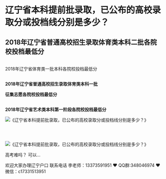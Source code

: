 # 辽宁省本科提前批录取，已公布的高校录取分或投档线分别是多少？




## **2018年辽宁省普通高校招生录取体育类本科二批各院校投档最低分**

![《辽宁省本科提前批录取，已公布的高校录取分或投档线分别是多少？》](data:image/gif;base64,iVBORw0KGgoAAAANSUhEUgAAAAEAAAABCAYAAAAfFcSJAAAADUlEQVQImWNgYGBgAAAABQABh6FO1AAAAABJRU5ErkJggg==)

2018年辽宁省体育类一批本科各院校投档最低分

![《辽宁省本科提前批录取，已公布的高校录取分或投档线分别是多少？》](data:image/gif;base64,iVBORw0KGgoAAAANSUhEUgAAAAEAAAABCAYAAAAfFcSJAAAADUlEQVQImWNgYGBgAAAABQABh6FO1AAAAABJRU5ErkJggg==)

**2018年辽宁省普通高校招生录取体育类本科一批**

**征集志愿各院校投档最低分**

![《辽宁省本科提前批录取，已公布的高校录取分或投档线分别是多少？》](data:image/gif;base64,iVBORw0KGgoAAAANSUhEUgAAAAEAAAABCAYAAAAfFcSJAAAADUlEQVQImWNgYGBgAAAABQABh6FO1AAAAABJRU5ErkJggg==)

**2018年辽宁省艺术类本科第一阶段各院校投档最低分**

![《辽宁省本科提前批录取，已公布的高校录取分或投档线分别是多少？》](https://mmbiz.qpic.cn/mmbiz_jpg/XQCY7kdtle2ibreUkzxuPeaBibku0oqGpwzNndr3rfpGFxLYnSBlqn7G0YdHttGVI4B8Ekdy6vYDFZ2yE5CtmgWA/640?wx_fmt=jpeg&tp=webp&wxfrom=5&wx_lazy=1)

![《辽宁省本科提前批录取，已公布的高校录取分或投档线分别是多少？》](data:image/gif;base64,iVBORw0KGgoAAAANSUhEUgAAAAEAAAABCAYAAAAfFcSJAAAADUlEQVQImWNgYGBgAAAABQABh6FO1AAAAABJRU5ErkJggg==)

![《辽宁省本科提前批录取，已公布的高校录取分或投档线分别是多少？》](data:image/gif;base64,iVBORw0KGgoAAAANSUhEUgAAAAEAAAABCAYAAAAfFcSJAAAADUlEQVQImWNgYGBgAAAABQABh6FO1AAAAABJRU5ErkJggg==)

![《辽宁省本科提前批录取，已公布的高校录取分或投档线分别是多少？》](data:image/gif;base64,iVBORw0KGgoAAAANSUhEUgAAAAEAAAABCAYAAAAfFcSJAAAADUlEQVQImWNgYGBgAAAABQABh6FO1AAAAABJRU5ErkJggg==)

![《辽宁省本科提前批录取，已公布的高校录取分或投档线分别是多少？》](https://mmbiz.qpic.cn/mmbiz_jpg/XQCY7kdtle2ibreUkzxuPeaBibku0oqGpwLlMgeyD1V90n6YemUN2SQCcic7WDPXIIibCrt2zpjUHK6L80TU63z7AQ/640?wx_fmt=jpeg&tp=webp&wxfrom=5&wx_lazy=1)

 高考难吗？ 可以…

欢迎大家办理辽宁户口 联系电话 李老师：13373591951 ❤️ QQ群:348046974 ❤️ 微信：c17331513951 


